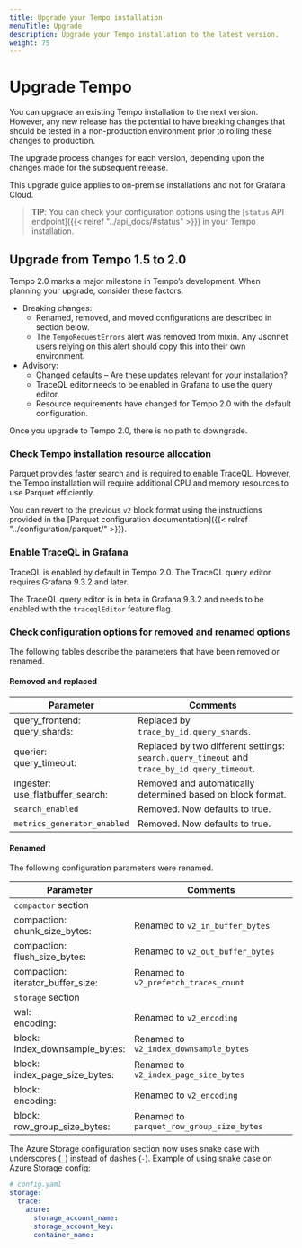 ```yaml
---
title: Upgrade your Tempo installation
menuTitle: Upgrade
description: Upgrade your Tempo installation to the latest version.
weight: 75
---
```


# Upgrade Tempo

You can upgrade an existing Tempo installation to the next version. However, any new release has the potential to have breaking changes that should be tested in a non-production environment prior to rolling these changes to production.

The upgrade process changes for each version, depending upon the changes made for the subsequent release.

This upgrade guide applies to on-premise installations and not for Grafana Cloud.

>**TIP**: You can check your configuration options using the [`status` API endpoint]({{< relref "../api_docs/#status" >}}) in your Tempo installation.

## Upgrade from Tempo 1.5 to 2.0

Tempo 2.0 marks a major milestone in Tempo’s development. When planning your upgrade, consider these factors:

- Breaking changes:
  - Renamed, removed, and moved configurations are described in section below.
  - The `TempoRequestErrors` alert was removed from mixin. Any Jsonnet users relying on this alert should copy this into their own environment.
- Advisory:
  - Changed defaults – Are these updates relevant for your installation?
  - TraceQL editor needs to be enabled in Grafana to use the query editor.
  - Resource requirements have changed for Tempo 2.0 with the default configuration.

Once you upgrade to Tempo 2.0, there is no path to downgrade.  

### Check Tempo installation resource allocation

Parquet provides faster search and is required to enable TraceQL. However, the Tempo installation will require additional CPU and memory resources to use Parquet efficiently.

You can revert to the previous `v2` block format using the instructions provided in the [Parquet configuration documentation]({{< relref "../configuration/parquet/" >}}).

### Enable TraceQL in Grafana

TraceQL is enabled by default in Tempo 2.0. The TraceQL query editor requires Grafana 9.3.2 and later.

The TraceQL query editor is in beta in Grafana 9.3.2 and needs to be enabled with the `traceqlEditor` feature flag.

### Check configuration options for removed and renamed options

The following tables describe the parameters that have been removed or renamed.

#### Removed and replaced

| Parameter | Comments |
| --- | --- |
| query_frontend:<br>  query_shards: | Replaced by `trace_by_id.query_shards`. |
| querier:<br>  query_timeout: | Replaced by two different settings: `search.query_timeout` and `trace_by_id.query_timeout`. |
| ingester:<br>  use_flatbuffer_search: | Removed and automatically determined based on block format. |
| `search_enabled` | Removed. Now defaults to true. |
| `metrics_generator_enabled` | Removed. Now defaults to true. |

#### Renamed

The following configuration parameters were renamed.

| Parameter | Comments |
| --- | --- |
| `compactor` section |  |
| compaction:<br> chunk_size_bytes: | Renamed to `v2_in_buffer_bytes` |
| compaction:<br> flush_size_bytes: | Renamed to `v2_out_buffer_bytes` |
| compaction:<br> iterator_buffer_size: | Renamed to `v2_prefetch_traces_count` |
| `storage` section |  |
| wal:<br> encoding: | Renamed to `v2_encoding` |
| block:<br> index_downsample_bytes: | Renamed to `v2_index_downsample_bytes` |
| block:<br> index_page_size_bytes: | Renamed to `v2_index_page_size_bytes` |
| block:<br> encoding: | Renamed to `v2_encoding` |
| block:<br> row_group_size_bytes: | Renamed to `parquet_row_group_size_bytes` |

The Azure Storage configuration section now uses snake case with underscores (`_`) instead of dashes (`-`). Example of using snake case on Azure Storage config:

```yaml
# config.yaml
storage:
  trace:
    azure:
      storage_account_name:
      storage_account_key:
      container_name:
```